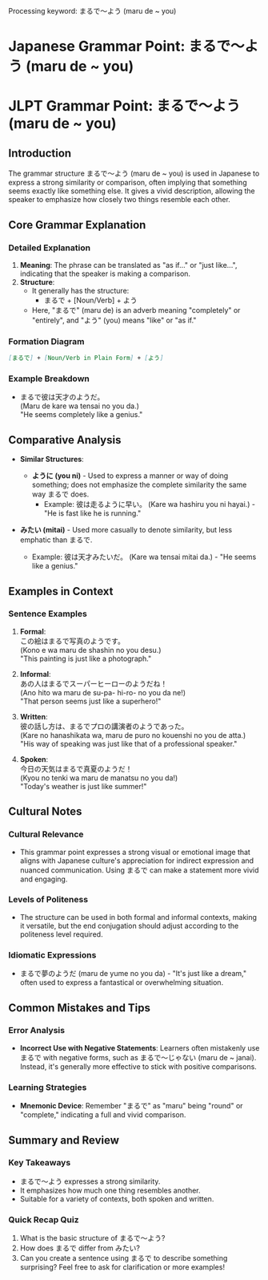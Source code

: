 Processing keyword: まるで～よう (maru de ~ you)
# Japanese Grammar Point: まるで～よう (maru de ~ you)
# JLPT Grammar Point: まるで～よう (maru de ~ you)
## Introduction
The grammar structure まるで～よう (maru de ~ you) is used in Japanese to express a strong similarity or comparison, often implying that something seems exactly like something else. It gives a vivid description, allowing the speaker to emphasize how closely two things resemble each other.
## Core Grammar Explanation
### Detailed Explanation
1. **Meaning**: The phrase can be translated as "as if..." or "just like...", indicating that the speaker is making a comparison.
2. **Structure**: 
   - It generally has the structure:
     - まるで + [Noun/Verb] + よう
   - Here, "まるで" (maru de) is an adverb meaning "completely" or "entirely", and "よう" (you) means "like" or "as if."
   
### Formation Diagram
```markdown
[まるで] + [Noun/Verb in Plain Form] + [よう]
```
### Example Breakdown
- まるで彼は天才のようだ。  
  (Maru de kare wa tensai no you da.)  
  "He seems completely like a genius."
## Comparative Analysis
- **Similar Structures**: 
  - **ように (you ni)** - Used to express a manner or way of doing something; does not emphasize the complete similarity the same way まるで does.
    - Example: 彼は走るように早い。 (Kare wa hashiru you ni hayai.) - "He is fast like he is running."
    
- **みたい (mitai)** - Used more casually to denote similarity, but less emphatic than まるで.
    - Example: 彼は天才みたいだ。 (Kare wa tensai mitai da.) - "He seems like a genius."
## Examples in Context
### Sentence Examples
1. **Formal**:  
   この絵はまるで写真のようです。  
   (Kono e wa maru de shashin no you desu.)  
   "This painting is just like a photograph."
   
2. **Informal**:  
   あの人はまるでスーパーヒーローのようだね！  
   (Ano hito wa maru de su-pa- hi-ro- no you da ne!)  
   "That person seems just like a superhero!"
   
3. **Written**:  
   彼の話し方は、まるでプロの講演者のようであった。  
   (Kare no hanashikata wa, maru de puro no kouenshi no you de atta.)  
   "His way of speaking was just like that of a professional speaker."
   
4. **Spoken**:  
   今日の天気はまるで真夏のようだ！  
   (Kyou no tenki wa maru de manatsu no you da!)  
   "Today's weather is just like summer!"
## Cultural Notes
### Cultural Relevance
- This grammar point expresses a strong visual or emotional image that aligns with Japanese culture's appreciation for indirect expression and nuanced communication. Using まるで can make a statement more vivid and engaging.
  
### Levels of Politeness
- The structure can be used in both formal and informal contexts, making it versatile, but the end conjugation should adjust according to the politeness level required.
### Idiomatic Expressions
- まるで夢のようだ (maru de yume no you da) - "It's just like a dream," often used to express a fantastical or overwhelming situation.
## Common Mistakes and Tips
### Error Analysis
- **Incorrect Use with Negative Statements**: Learners often mistakenly use まるで with negative forms, such as まるで〜じゃない (maru de ~ janai). Instead, it's generally more effective to stick with positive comparisons.
  
### Learning Strategies
- **Mnemonic Device**: Remember "まるで" as "maru" being "round" or "complete," indicating a full and vivid comparison.
## Summary and Review
### Key Takeaways
- まるで～よう expresses a strong similarity.
- It emphasizes how much one thing resembles another.
- Suitable for a variety of contexts, both spoken and written.
### Quick Recap Quiz
1. What is the basic structure of まるで～よう?
2. How does まるで differ from みたい?
3. Can you create a sentence using まるで to describe something surprising? 
Feel free to ask for clarification or more examples!
